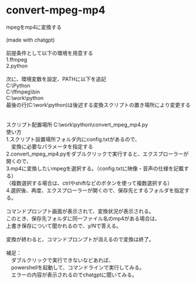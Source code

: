 # convert-mpeg-mp4
mpegをmp4に変換する<br>
<br>
(made with chatgpt)<br>
<br>
前提条件として以下の環境を用意する<br>
1.ffmpeg<br>
2.python<br>
<br>
次に、環境変数を設定、PATHに以下を追記<br>
C:\Python<br>
C:\ffmpeg\bin<br>
C:\work\python<br>
最後の行(C:\work\python)は後述する変換スクリプトの置き場所により変更する<br>
<br>
<br>
スクリプト配置場所
C:\work\python\convert_mpeg_mp4.py
<br>
使い方<br>
1.スクリプト設置場所フォルダ内にconfig.txtがあるので、<br>
　変換に必要なパラメータを指定する<br>
2.convert_mpeg_mp4.pyをダブルクリックで実行すると、エクスプローラーが開くので、<br>
3.mp4に変換したいmpegを選択する。（config.txtに映像・音声の仕様を記載する）<br>
 （複数選択する場合は、ctrlやshiftなどのボタンを使って複数選択する）<br>
4.選択後、再度、エクスプローラーが開くので、保存先とするフォルダを指定する。<br>
<br>
コマンドプロンプト画面が表示されて、変換状況が表示される。<br>
このとき、保存先フォルダに同一ファイル名のmp4がある場合は、<br>
上書き保存について聞かれるので、y/Nで答える。<br>
<br>
変換が終わると、コマンドプロンプトが消えるので変換は終了。<br>
<br>
補足：<br>
　ダブルクリックで実行できないなどあれば、<br>
　powershellを起動して、コマンドラインで実行してみる。<br>
　エラーの内容が表示されるのでchatgptに聞いてみる。<br>

